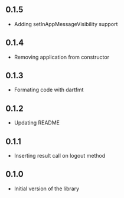 ## 0.1.5

- Adding setInAppMessageVisibility support

## 0.1.4

- Removing application from constructor

## 0.1.3

- Formating code with dartfmt

## 0.1.2

- Updating README

## 0.1.1

- Inserting result call on logout method

## 0.1.0

- Initial version of the library

